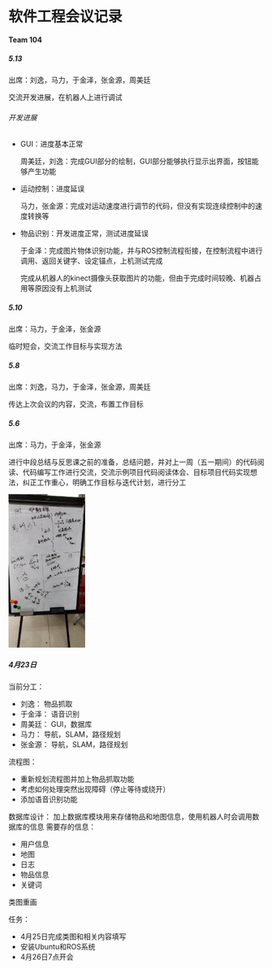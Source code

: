 # 软件工程会议记录

**Team 104**

##### 5.13 

出席：刘逸，马力，于金泽，张金源，周美廷

交流开发进展，在机器人上进行调试

###### 开发进展

- GUI：进度基本正常

  周美廷，刘逸：完成GUI部分的绘制，GUI部分能够执行显示出界面，按钮能够产生功能

- 运动控制：进度延误

  马力，张金源：完成对运动速度进行调节的代码，但没有实现连续控制中的速度转换等

- 物品识别：开发进度正常，测试进度延误

  于金泽：完成图片物体识别功能，并与ROS控制流程衔接，在控制流程中进行调用、返回关键字、设定锚点，上机测试完成

  ​	完成从机器人的kinect摄像头获取图片的功能，但由于完成时间较晚、机器占用等原因没有上机测试



##### 5.10

出席：马力，于金泽，张金源

临时短会，交流工作目标与实现方法

##### 5.8

出席：刘逸，马力，于金泽，张金源，周美廷

传达上次会议的内容，交流，布置工作目标

##### 5.6

出席：马力，于金泽，张金源

进行中段总结与反思课之前的准备，总结问题，并对上一周（五一期间）的代码阅读、代码编写工作进行交流，交流示例项目代码阅读体会、目标项目代码实现想法，纠正工作重心，明确工作目标与迭代计划，进行分工

<img src='assets/微信图片_20190511232201.jpg' width=30%>

##### 4月23日

当前分工：

- 刘逸：		物品抓取
- 于金泽：	语音识别
- 周美廷：	GUI，数据库
- 马力：		导航，SLAM，路径规划
- 张金源：	导航，SLAM，路径规划

流程图：

- 重新规划流程图并加上物品抓取功能
- 考虑如何处理突然出现障碍（停止等待或绕开）
- 添加语音识别功能

数据库设计：
加上数据库模块用来存储物品和地图信息，使用机器人时会调用数据库的信息
需要存的信息：

- 用户信息
- 地图
- 日志
- 物品信息
- 关键词

类图重画

任务：

- 4月25日完成类图和相关内容填写
- 安装Ubuntu和ROS系统
- 4月26日7点开会

